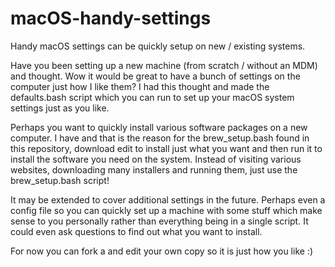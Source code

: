 # macOS-handy-settings
Handy macOS settings can be quickly setup on new / existing systems.

Have you been setting up a new machine (from scratch / without an MDM) and thought. Wow it would be great to have a bunch 
of settings on the computer just how I like them? I had this thought and made the defaults.bash script which you can run
to set up your macOS system settings just as you like.

Perhaps you want to quickly install various software packages on a new computer. I have and that is the reason for the brew_setup.bash 
found in this repository, download edit to install just what you want and then run it to install the software you need on the 
system. Instead of visiting various websites, downloading many installers and running them, just use the brew_setup.bash script!

It may be extended to cover additional settings in the future. Perhaps even a config file so you can quickly
set up a machine with some stuff which make sense to you personally rather than everything being in a single script.
It could even ask questions to find out what you want to install. 

For now you can fork a and edit your own copy so it is just how you like :)
